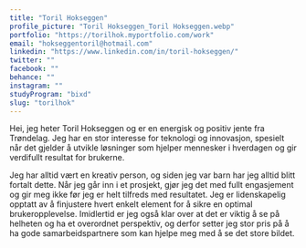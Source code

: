 ```yaml
---
title: "Toril Hokseggen"
profile_picture: "Toril Hokseggen_Toril Hokseggen.webp"
portfolio: "https://torilhok.myportfolio.com/work"
email: "hokseggentoril@hotmail.com"
linkedin: "https://www.linkedin.com/in/toril-hokseggen/"
twitter: ""
facebook: ""
behance: ""
instagram: ""
studyProgram: "bixd"
slug: "torilhok"
---
```


Hei, jeg heter Toril Hokseggen og er en energisk og positiv jente fra Trøndelag. Jeg har en stor interesse for teknologi og innovasjon, spesielt når det gjelder å utvikle løsninger som hjelper mennesker i hverdagen og gir verdifullt resultat for brukerne.

Jeg har alltid vært en kreativ person, og siden jeg var barn har jeg alltid blitt fortalt dette. Når jeg går inn i et prosjekt, gjør jeg det med fullt engasjement og gir meg ikke før jeg er helt tilfreds med resultatet. Jeg er lidenskapelig opptatt av å finjustere hvert enkelt element for å sikre en optimal brukeropplevelse. Imidlertid er jeg også klar over at det er viktig å se på helheten og ha et overordnet perspektiv, og derfor setter jeg stor pris på å ha gode samarbeidspartnere som kan hjelpe meg med å se det store bildet.
